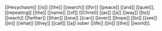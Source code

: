 [[Hesychasm]] [[is]] [[the]] [[search]] [[for]] [[peace]] [[and]] [[quiet]], [[repeating]] [[the]] [[name]] [[of]] [[Christ]] [[as]] [[a]] [[way]] [[to]] [[reach]] [[farther]] [[than]] [[one]] [[can]] [[ever]] [[hope]] [[to]] [[see]] [[in]] [[what]] [[they]] [[call]] [[a]] sober [[life]] [[in]] [[the]] [[world]].